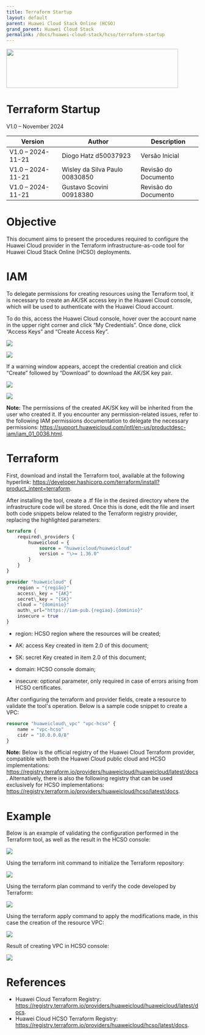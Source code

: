 ```yaml
---
title: Terraform Startup
layout: default
parent: Huawei Cloud Stack Online (HCSO)
grand_parent: Huawei Cloud Stack
permalink: /docs/huawei-cloud-stack/hcso/terraform-startup
---
```

<img width="450px" height="102px" src="https://console-static.huaweicloud.com/static/authui/20210202115135/public/custom/images/logo-en.svg">

# Terraform Startup

V1.0 – November 2024

| **Version**       | **Author**                     | **Description**      |
| ----------------- | ------------------------------ | -------------------- |
| V1.0 – 2024-11-21 | Diogo Hatz d50037923           | Versão Inicial       |
| V1.0 – 2024-11-21 | Wisley da Silva Paulo 00830850 | Revisão do Documento |
| V1.0 – 2024-11-21 | Gustavo Scovini 00918380       | Revisão do Documento |

# Objective

This document aims to present the procedures required to configure the Huawei Cloud provider in the Terraform infrastructure-as-code tool for Huawei Cloud Stack Online (HCSO) deployments.

# IAM

To delegate permissions for creating resources using the Terraform tool, it is necessary to create an AK/SK access key in the Huawei Cloud console, which will be used to authenticate with the Huawei Cloud account.

To do this, access the Huawei Cloud console, hover over the account name in the upper right corner and click “My Credentials”. Once done, click “Access Keys” and “Create Access Key”.

![](/huaweicloud-knowledge-base/assets/images/HCSO-Terraform/media/image3.png)

![](/huaweicloud-knowledge-base/assets/images/HCSO-Terraform/media/image4.png)

If a warning window appears, accept the credential creation and
click “Create” followed by “Download” to download the
AK/SK key pair.

![](/huaweicloud-knowledge-base/assets/images/HCSO-Terraform/media/image5.png)

![](/huaweicloud-knowledge-base/assets/images/HCSO-Terraform/media/image6.png)

**Note:** The permissions of the created AK/SK key will be inherited from the
user who created it. If you encounter any permission-related issues, refer to the following IAM permissions documentation to delegate the necessary permissions: <https://support.huaweicloud.com/intl/en-us/productdesc-iam/iam_01_0036.html>.

# Terraform

First, download and install the Terraform tool, available at the following hyperlink: <https://developer.hashicorp.com/terraform/install?product_intent=terraform>.

After installing the tool, create a .tf file in the desired directory where the infrastructure code will be stored. Once this is done, edit the file and insert both code snippets
below related to the Terraform registry provider, replacing the
highlighted parameters:

```terraform
terraform {
    required\_providers {
        huaweicloud = {
            source = "huaweicloud/huaweicloud"
            version = "\>= 1.36.0"
        }
    }
}

provider "huaweicloud" {
    region = "{região}"
    access\_key = "{AK}"
    secret\_key = "{SK}"
    cloud = "{dominio}"
    auth\_url="https://iam-pub.{regiao}.{dominio}"
    insecure = true
}
```

- region: HCSO region where the resources will be created;

- AK: access Key created in item 2.0 of this document;

- SK: secret Key created in item 2.0 of this document;

- domain: HCSO console domain;

- insecure: optional parameter, only required in case of errors
arising from HCSO certificates.

After configuring the terraform and provider fields, create a
resource to validate the tool's operation. Below is a sample code snippet to create a VPC:

```terraform
resource "huaweicloud\_vpc" "vpc-hcso" {
    name = "vpc-hcso"
    cidr = "10.0.0.0/8"
}
```

**Note:** Below is the official registry of the Huawei Cloud Terraform provider, compatible with both the Huawei Cloud public cloud and
HCSO implementations:
<https://registry.terraform.io/providers/huaweicloud/huaweicloud/latest/docs>. Alternatively, there is also the following registry that can be used exclusively for HCSO implementations: <https://registry.terraform.io/providers/huaweicloud/hcso/latest/docs>. 

# Example

Below is an example of validating the configuration performed in the
Terraform tool, as well as the result in the HCSO console:

![](/huaweicloud-knowledge-base/assets/images/HCSO-Terraform/media/image7.png)

Using the terraform init command to initialize the
Terraform repository:

![](/huaweicloud-knowledge-base/assets/images/HCSO-Terraform/media/image8.png)

Using the terraform plan command to verify the
code developed by Terraform:

![](/huaweicloud-knowledge-base/assets/images/HCSO-Terraform/media/image9.png)

Using the terraform apply command to apply the
modifications made, in this case the creation of the resource VPC:

![](/huaweicloud-knowledge-base/assets/images/HCSO-Terraform/media/image10.png)

Result of creating VPC in HCSO console:

![](/huaweicloud-knowledge-base/assets/images/HCSO-Terraform/media/image11.png)

# References

- Huawei Cloud Terraform Registry: <https://registry.terraform.io/providers/huaweicloud/huaweicloud/latest/docs>.
- Huawei Cloud HCSO Terraform Registry: <https://registry.terraform.io/providers/huaweicloud/hcso/latest/docs>.
